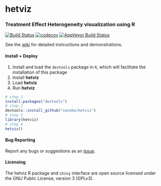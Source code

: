 # hetviz
### Treatment Effect Heterogeneity visualization using R

[![Build Status](https://travis-ci.org/sanoke/hetviz.svg?branch=master)](https://travis-ci.org/sanoke/hetviz)
[![codecov](https://codecov.io/gh/sanoke/hetviz/branch/master/graph/badge.svg)](https://codecov.io/gh/sanoke/hetviz)
[![AppVeyor Build Status](https://ci.appveyor.com/api/projects/status/github/sanoke/hetviz?branch=master&svg=true)](https://ci.appveyor.com/project/sanoke/hetviz)

See the [wiki](https://github.com/sanoke/hetviz/wiki) for detailed instructions and demonstrations.

#### Install + Deploy

1. Install and load the `devtools` package in `R`, which will facilitate the installation of this package
2. Install **hetviz**
3. Load **hetviz**
4. Run **hetviz**
```r
# step 1
install.packages("devtools")
# step 2
devtools::install_github("sanoke/hetviz")
# step 3
library(hetviz)
# step 4
hetviz()
```


#### Bug Reporting

Report any bugs or suggestions as an [issue](https://github.com/sanoke/hetviz/issues).

#### Licensing

The hetviz R package and `shiny` interface are open source licensed under the GNU Public License, version 3 (GPLv3).
